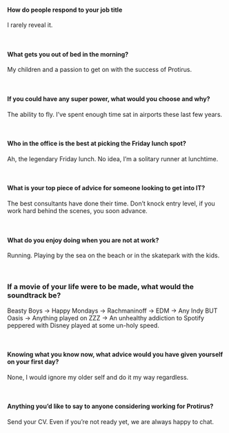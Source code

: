 #### How do people respond to your job title

I rarely reveal it.

<br/>

#### What gets you out of bed in the morning?

My children and a passion to get on with the success of Protirus.

<br/>

#### If you could have any super power, what would you choose and why?

The ability to fly. I’ve spent enough time sat in airports these last few years.

<br/>

#### Who in the office is the best at picking the Friday lunch spot?

Ah, the legendary Friday lunch. No idea, I’m a solitary runner at lunchtime.

<br/>

#### What is your top piece of advice for someone looking to get into IT?

The best consultants have done their time. Don’t knock entry level, if you work hard behind the scenes, you soon advance.

<br/>

#### What do you enjoy doing when you are not at work?

Running. Playing by the sea on the beach or in the skatepark with the kids.

<br/>

### If a movie of your life were to be made, what would the soundtrack be?

Beasty Boys -> Happy Mondays -> Rachmaninoff -> EDM -> Any Indy BUT Oasis -> Anything played on ZZZ -> An unhealthy addiction to Spotify peppered with Disney played at some
un-holy speed.

<br/>

#### Knowing what you know now, what advice would you have given yourself on your first day?

None, I would ignore my older self and do it my way regardless.

<br/>

#### Anything you’d like to say to anyone considering working for Protirus?

Send your CV. Even if you’re not ready yet, we are always happy to chat. 